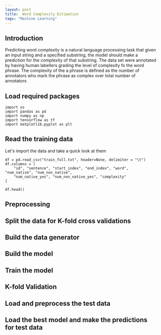 ```yaml
---
layout: post
title:  Word Complexity Estimation
tags: "Machine Learning"
---
```


## Introduction
Predicting word complexity is a natural language processing task that given an input string and a specified substring, the model should make a prediction for the complexity of that substring. The data set were annotated by having human labellers grading the level of complexity fo the word phrase. The complexity of the a phrase is defined as the number of annotators who mark the phrase as complex over total number of annotators

## Load required packages
```
import os
import pandas as pd
import numpy as np
import tensorflow as tf
import matplotlib.pyplot as plt
```

## Read the training data
Let's import the data and take a quick look at them

```
df = pd.read_csv("train_full.txt", header=None, delimiter = "\t")
df.columns = [
    "id", "sentence", "start_index", "end_index", "word", "num_native", "num_non_native",
    "num_native_yes", "num_non_native_yes", "complexity"
]

df.head()
```

## Preprocessing

## Split the data for K-fold cross validations

## Build the data generator

## Build the model

## Train the model

## K-fold Validation

## Load and preprocess the test data

## Load the best model and make the predictions for test data
